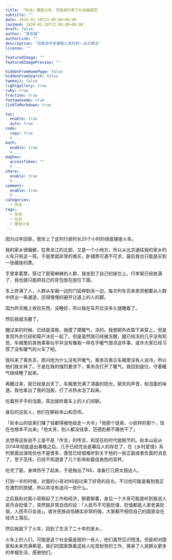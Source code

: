 ```yaml
---
title: 「杂谈」硬座火车，可能就代表了社会最底层
subtitle: ""
date: 2020-01-20T23:00:00+08:00
lastmod: 2020-01-20T23:00:00+08:00
draft: false
author: "某亚瑟"
authorLink: ""
description: "回家途中坐硬座火车时的一点点想法"
license: ""

featuredImage: ""
featuredImagePreview: ""

hiddenFromHomePage: false
hiddenFromSearch: false
twemoji: false
lightgallery: true
ruby: true
fraction: true
fontawesome: true
linkToMarkdown: true

toc:
  enable: true
  auto: true
code:
  copy: true
  # ...
math:
  enable: true
  # ...
mapbox:
  accessToken: ""
  # ...
share:
  enable: true
  # ...
comment:
  enable: true
  # ...
categories: 
  - 杂谈
tags: 
  - 杂谈
  - 社会
  - 硬座火车
---
```


<!--more-->

因为过年回家，我坐上了这列行驶时长25个小时的绿皮硬座火车。

我的家乡很偏僻，在黑龙江的北部，又是一个小地方，所以从北京通往我的家乡的火车只有这一班。于是票就非常的难买，卧铺票可遇不可求，最后我也只能是买到一张硬座的票。

手里拿着票，穿过了密密麻麻的人群，我坐到了自己的座位上。行李架已经放满了，我也就只能把自己的背包放在座位下面。

车上挤满了人，人群从车厢一边的门延伸到另一边，每次列车员来卖货都要从人群中挤出一条通道，还得慢慢的避开过道上的人的脚。

因为昨天晚上收拾东西，没睡好，所以我在车开后没多久就睡着了。

然后我就冻醒了。

醒过来的时候，已经是深夜，我摸了摸暖气，凉的。我想把外衣取下来穿上，但是发现外衣已经和窗户冰在一起了。但是虽然我已经被冻醒，腿已经冻的几乎没有知觉，车厢里的其他乘客似乎并没有像我一样在乎暖气很凉这件事，或许大家已经习惯了没有暖气的火车了吧。

我叫来了乘务员，质问他为什么没有开暖气，乘务员表示车厢里没有人说冷，所以他们就关掉了。于是在我的强烈要求下，乘务员打开了暖气。我回到座位，守着暖气继续睡了起来。

再醒过来，就已经是白天了，车厢里充满了清晨的阳光，聊天的声音，和泡面的味道。我也拿出了我的泡面，打了点热水泡了起来。

吃着热乎乎的泡面，耳边就听着车上的人们闲聊。

身后的这些人，他们在聊赵本山和范伟。

「赵本山的徒弟们赚了钱都得被他收走一大半」「他那个徒弟，小损样的那个，现在也根本不出来」「他太贪，别人都没钱拿，范德彪都不跟他干了」

总觉得这些说不上是不是「传言」的传言，和现在的时代挺脱节的。赵本山自从2014年彻底退出春晚之后，几乎已经完全是幕后人的存在了，在《乡村爱情》系列里面出演戏份也不是很多，感觉已经很难听到关于他的一些正面或者负面的消息了。至于范伟，已经不知道拿了几个影帝和最佳角色的奖杯。

吃完了面，身体热乎了起来，于是掏出了NS，准备打几把太鼓达人。

打到一半的时候，对面的小哥对NS投过来了好奇的目光，不过他可能是看到我正在激烈的按键，所以并没有追问一些什么。

之后我和对面小哥聊起了工作和经济，聊着聊着，身后一个大哥可能是听到我说人民币会贬值了，突然就非常自信的说：「人民币不可能贬值，贬值都是人家老美贬值，人民币只会涨」。或许民族自信确实非常的强，大家都不相信自己的国家会在经济上落后。

然后我就下了火车，回到了生活了二十年的家乡。

火车上的人们，可能是这个社会最底层的一些人，他们虽然见识短浅，但是却对国家和未来充满希望。我们的国家靠着这些人吃苦耐劳的工作，换来了人民群众更多的幸福生活。感谢他们。